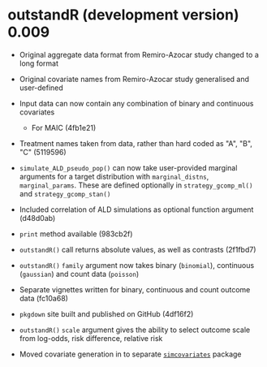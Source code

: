 # outstandR (development version) 0.009


* Original aggregate data format from Remiro-Azocar study changed to a long format

* Original covariate names from Remiro-Azocar study generalised and user-defined

* Input data can now contain any combination of binary and continuous covariates
  * For MAIC (4fb1e21)
  
* Treatment names taken from data, rather than hard coded as "A", "B", "C" (5119596)

* `simulate_ALD_pseudo_pop()` can now take user-provided marginal arguments for a target distribution with
    `marginal_distns`, `marginal_params`. These are defined optionally in
    `strategy_gcomp_ml()` and `strategy_gcomp_stan()`

* Included correlation of ALD simulations as optional function argument (d48d0ab)

* `print` method available (983cb2f)

* `outstandR()` call returns absolute values, as well as contrasts (2f1fbd7)

* `outstandR()` `family` argument now takes binary (`binomial`), continuous (`gaussian`) and count data (`poisson`)

* Separate vignettes written for binary, continuous and count outcome data (fc10a68)

* `pkgdown` site built and published on GitHub (4df16f2)

* `outstandR()` `scale` argument gives the ability to select outcome scale from log-odds, risk difference, relative risk

* Moved covariate generation in to separate [`simcovariates`](https://github.com/n8thangreen/simcovariates) package
